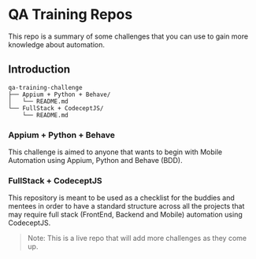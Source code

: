 
# QA Training Repos

This repo is a summary of some challenges that you can use to gain more knowledge about automation.

## Introduction

```
qa-training-challenge
├── Appium + Python + Behave/
│   └── README.md
└── FullStack + CodeceptJS/
    └── README.md   
``` 

### Appium + Python + Behave

This challenge is aimed to anyone that wants to begin with Mobile Automation using Appium, Python and Behave (BDD).

### FullStack + CodeceptJS
This repository is meant to be used as a checklist for the buddies and mentees in order to have a standard structure across all the projects that may require full stack (FrontEnd, Backend and Mobile) automation using CodeceptJS.

> Note: This is a live repo that will add more challenges as they come up. 